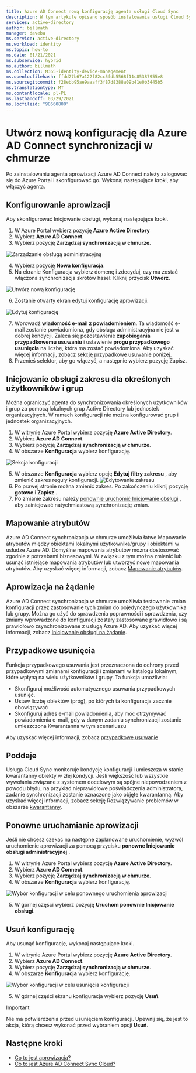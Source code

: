 ```yaml
---
title: Azure AD Connect nową konfigurację agenta usługi Cloud Sync
description: W tym artykule opisano sposób instalowania usługi Cloud Sync.
services: active-directory
author: billmath
manager: daveba
ms.service: active-directory
ms.workload: identity
ms.topic: how-to
ms.date: 01/21/2021
ms.subservice: hybrid
ms.author: billmath
ms.collection: M365-identity-device-management
ms.openlocfilehash: ffdd27b67a122f82cc5fdb5568f11c85387955e8
ms.sourcegitcommit: f28ebb95ae9aaaff3f87d8388a09b41e0b3445b5
ms.translationtype: MT
ms.contentlocale: pl-PL
ms.lasthandoff: 03/29/2021
ms.locfileid: "98660800"
---
```

# <a name="create-a-new-configuration-for-azure-ad-connect-cloud-sync"></a>Utwórz nową konfigurację dla Azure AD Connect synchronizacji w chmurze

Po zainstalowaniu agenta aprowizacji Azure AD Connect należy zalogować się do Azure Portal i skonfigurować go. Wykonaj następujące kroki, aby włączyć agenta.

## <a name="configure-provisioning"></a>Konfigurowanie aprowizacji
Aby skonfigurować Inicjowanie obsługi, wykonaj następujące kroki.

 1. W Azure Portal wybierz pozycję **Azure Active Directory**
 2. Wybierz **Azure AD Connect**.
 3. Wybierz pozycję **Zarządzaj synchronizacją w chmurze**.

 ![Zarządzanie obsługą administracyjną](media/how-to-install/install-6.png)
 
 4. Wybierz pozycję **Nowa konfiguracja**.
 5. Na ekranie Konfiguracja wybierz domenę i zdecyduj, czy ma zostać włączona synchronizacja skrótów haseł.  Kliknij przycisk **Utwórz**.  
 
 ![Utwórz nową konfigurację](media/how-to-configure/configure-1.png)


 6.  Zostanie otwarty ekran edytuj konfigurację aprowizacji.

   ![Edytuj konfigurację](media/how-to-configure/con-1.png)

 7. Wprowadź **wiadomość e-mail z powiadomieniem**. Ta wiadomość e-mail zostanie powiadomiona, gdy obsługa administracyjna nie jest w dobrej kondycji.  Zaleca się pozostawienie **zapobiegania przypadkowemu usuwaniu** i ustawienie **progu przypadkowego usunięcia** na liczbę, która ma zostać powiadomiona.  Aby uzyskać więcej informacji, zobacz sekcję [przypadkowe usuwanie](#accidental-deletions) poniżej.
 8. Przenieś selektor, aby go włączyć, a następnie wybierz pozycję Zapisz.

## <a name="scope-provisioning-to-specific-users-and-groups"></a>Inicjowanie obsługi zakresu dla określonych użytkowników i grup
Można ograniczyć agenta do synchronizowania określonych użytkowników i grup za pomocą lokalnych grup Active Directory lub jednostek organizacyjnych. W ramach konfiguracji nie można konfigurować grup i jednostek organizacyjnych. 

 1.  W witrynie Azure Portal wybierz pozycję **Azure Active Directory**.
 2. Wybierz **Azure AD Connect**.
 3. Wybierz pozycję **Zarządzaj synchronizacją w chmurze**.
 4. W obszarze **Konfiguracja** wybierz konfigurację.

 ![Sekcja konfiguracji](media/how-to-configure/scope-1.png)
 
 5. W obszarze **Konfiguracja** wybierz opcję **Edytuj filtry zakresu** , aby zmienić zakres reguły konfiguracji.
 ![Edytowanie zakresu](media/how-to-configure/scope-3.png)
 7. Po prawej stronie można zmienić zakres.  Po zakończeniu kliknij pozycję **gotowe**  i **Zapisz** .
 8. Po zmianie zakresu należy [ponownie uruchomić Inicjowanie obsługi](#restart-provisioning) , aby zainicjować natychmiastową synchronizację zmian.

## <a name="attribute-mapping"></a>Mapowanie atrybutów
Azure AD Connect synchronizacja w chmurze umożliwia łatwe Mapowanie atrybutów między obiektami lokalnymi użytkownika/grupy i obiektami w usłudze Azure AD.  Domyślne mapowania atrybutów można dostosować zgodnie z potrzebami biznesowymi. W związku z tym można zmienić lub usunąć istniejące mapowania atrybutów lub utworzyć nowe mapowania atrybutów.  Aby uzyskać więcej informacji, zobacz [Mapowanie atrybutów](how-to-attribute-mapping.md).

## <a name="on-demand-provisioning"></a>Aprowizacja na żądanie
Azure AD Connect synchronizacja w chmurze umożliwia testowanie zmian konfiguracji przez zastosowanie tych zmian do pojedynczego użytkownika lub grupy.  Można go użyć do sprawdzenia poprawności i sprawdzenia, czy zmiany wprowadzone do konfiguracji zostały zastosowane prawidłowo i są prawidłowo zsynchronizowane z usługą Azure AD.  Aby uzyskać więcej informacji, zobacz [Inicjowanie obsługi na żądanie](how-to-on-demand-provision.md).

## <a name="accidental-deletions"></a>Przypadkowe usunięcia
Funkcja przypadkowego usuwania jest przeznaczona do ochrony przed przypadkowymi zmianami konfiguracji i zmianami w katalogu lokalnym, które wpłyną na wielu użytkowników i grupy.  Ta funkcja umożliwia:

- Skonfiguruj możliwość automatycznego usuwania przypadkowych usunięć. 
- Ustaw liczbę obiektów (próg), po których ta konfiguracja zacznie obowiązywać 
- Skonfiguruj adres e-mail powiadomienia, aby móc otrzymywać powiadomienia e-mail, gdy w danym zadaniu synchronizacji zostanie umieszczona Kwarantanna w tym scenariuszu 

Aby uzyskać więcej informacji, zobacz [przypadkowe usuwanie](how-to-accidental-deletes.md)

## <a name="quarantines"></a>Poddaje
Usługa Cloud Sync monitoruje kondycję konfiguracji i umieszcza w stanie kwarantanny obiekty w złej kondycji. Jeśli większość lub wszystkie wywołania związane z systemem docelowym są spójne niepowodzeniem z powodu błędu, na przykład nieprawidłowe poświadczenia administratora, zadanie synchronizacji zostanie oznaczone jako objęte kwarantanną.  Aby uzyskać więcej informacji, zobacz sekcję Rozwiązywanie problemów w obszarze [kwarantanny](how-to-troubleshoot.md#provisioning-quarantined-problems).

## <a name="restart-provisioning"></a>Ponowne uruchamianie aprowizacji 
Jeśli nie chcesz czekać na następne zaplanowane uruchomienie, wyzwól uruchomienie aprowizacji za pomocą przycisku **ponowne Inicjowanie obsługi administracyjnej** . 
 1.  W witrynie Azure Portal wybierz pozycję **Azure Active Directory**.
 2. Wybierz **Azure AD Connect**.
 3.  Wybierz pozycję **Zarządzaj synchronizacją w chmurze**.
 4. W obszarze **Konfiguracja** wybierz konfigurację.

   ![Wybór konfiguracji w celu ponownego uruchomienia aprowizacji](media/how-to-configure/scope-1.png)

 5. W górnej części wybierz pozycję **Uruchom ponownie Inicjowanie obsługi**.

## <a name="remove-a-configuration"></a>Usuń konfigurację
Aby usunąć konfigurację, wykonaj następujące kroki.

 1.  W witrynie Azure Portal wybierz pozycję **Azure Active Directory**.
 2. Wybierz **Azure AD Connect**.
 3. Wybierz pozycję **Zarządzaj synchronizacją w chmurze**.
 4. W obszarze **Konfiguracja** wybierz konfigurację.
   
   ![Wybór konfiguracji w celu usunięcia konfiguracji](media/how-to-configure/scope-1.png)

 5. W górnej części ekranu konfiguracja wybierz pozycję **Usuń**.

>[!IMPORTANT]
>Nie ma potwierdzenia przed usunięciem konfiguracji. Upewnij się, że jest to akcja, którą chcesz wykonać przed wybraniem opcji **Usuń**.


## <a name="next-steps"></a>Następne kroki 

- [Co to jest aprowizacja?](what-is-provisioning.md)
- [Co to jest Azure AD Connect Sync Cloud?](what-is-cloud-sync.md)
